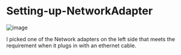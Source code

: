 <h1>Setting-up-NetworkAdapter</h1>

![image](https://github.com/user-attachments/assets/c23abab6-e82e-4705-affb-fe0832d694cd)


<p>
  I picked one of the Network adapters on the left side that meets the requirement when it plugs in with an ethernet cable.
</p>
